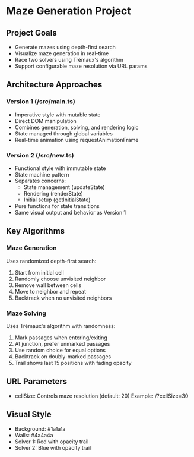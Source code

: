 # Maze Generation Project

## Project Goals
- Generate mazes using depth-first search
- Visualize maze generation in real-time
- Race two solvers using Trémaux's algorithm
- Support configurable maze resolution via URL params

## Architecture Approaches

### Version 1 (/src/main.ts)
- Imperative style with mutable state
- Direct DOM manipulation
- Combines generation, solving, and rendering logic
- State managed through global variables
- Real-time animation using requestAnimationFrame

### Version 2 (/src/new.ts)
- Functional style with immutable state
- State machine pattern
- Separates concerns:
  - State management (updateState)
  - Rendering (renderState)
  - Initial setup (getInitialState)
- Pure functions for state transitions
- Same visual output and behavior as Version 1

## Key Algorithms

### Maze Generation
Uses randomized depth-first search:
1. Start from initial cell
2. Randomly choose unvisited neighbor
3. Remove wall between cells
4. Move to neighbor and repeat
5. Backtrack when no unvisited neighbors

### Maze Solving
Uses Trémaux's algorithm with randomness:
1. Mark passages when entering/exiting
2. At junction, prefer unmarked passages
3. Use random choice for equal options
4. Backtrack on doubly-marked passages
5. Trail shows last 15 positions with fading opacity

## URL Parameters
- cellSize: Controls maze resolution (default: 20)
  Example: /?cellSize=30

## Visual Style
- Background: #1a1a1a
- Walls: #4a4a4a
- Solver 1: Red with opacity trail
- Solver 2: Blue with opacity trail
